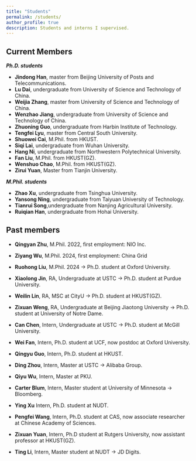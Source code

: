 ```yaml
---
title: "Students"
permalink: /students/
author_profile: true
description: Students and interns I supervised.
---
```


Current Members
---
***Ph.D. students***
* **Jindong Han**, master from Beijing University of Posts and Telecommunications.
* **Lu Dai**, undergraduate from University of Science and Technology of China.
* **Weijia Zhang**, master from University of Science and Technology of China.
* **Wenzhao Jiang**, undergraduate from University of Science and Technology of China.
* **Zhuoning Guo**, undergraduate from Harbin Institute of Technology.
* **Tengfei Lyu**, master from Central South University.
* **Shuowei Cai**, M.Phil. from HKUST.
* **Siqi Lai**, undergraduate from Wuhan University.
* **Hang Ni**, undergraduate from Northwestern Polytechnical University.
* **Fan Liu**, M.Phil. from HKUST(GZ).
* **Wenshuo Chao**, M.Phil. from HKUST(GZ).
* **Zirui Yuan**, Master from Tianjin University.

***M.Phil. students***
* **Zhao Xu**, undergraduate from Tsinghua University.
* **Yansong Ning**, undergraduate from Taiyuan University of Technology.
* **Tianrui Song**,undergraduate from Nanjing Agricultural University.
* **Ruiqian Han**, undergraduate from Hohai University.

Past members
---
* **Qingyan Zhu**, M.Phil. 2022, first employment: NIO Inc. 
* **Ziyang Wu**, M.Phil. 2024, first employment: China Grid
* **Ruohong Liu**, M.Phil. 2024 -> Ph.D. student at Oxford University.

* **Xiaolong Jin**, RA, Undergraduate at USTC -> Ph.D. student at Purdue University.
* **Weilin Lin**, RA, MSC at CityU -> Ph.D. student at HKUST(GZ).
* **Zixuan Weng**, RA, Undergraduate at Beijing Jiaotong University -> Ph.D. student at University of Notre Dame.

* **Can Chen**, Intern, Undergraduate at USTC -> Ph.D. student at McGill University.
* **Wei Fan**, Intern, Ph.D. student at UCF, now postdoc at Oxford University.
* **Qingyu Guo**, Intern, Ph.D. student at HKUST.
* **Ding Zhou**, Intern, Master at USTC -> Alibaba Group.
* **Qiyu Wu**, Intern, Master at PKU.
* **Carter Blum**, Intern, Master student at University of Minnesota -> Bloomberg.
* **Ying Xu** Intern, Ph.D. student at NUDT.
* **Pengfei Wang**, Intern, Ph.D. student at CAS, now associate researcher at Chinese Academy of Sciences.
* **Zixuan Yuan**, Intern, Ph.D student at Rutgers University, now assistant professor at HKUST(GZ).
* **Ting Li**, Intern, Master student at NUDT -> JD Digits.


